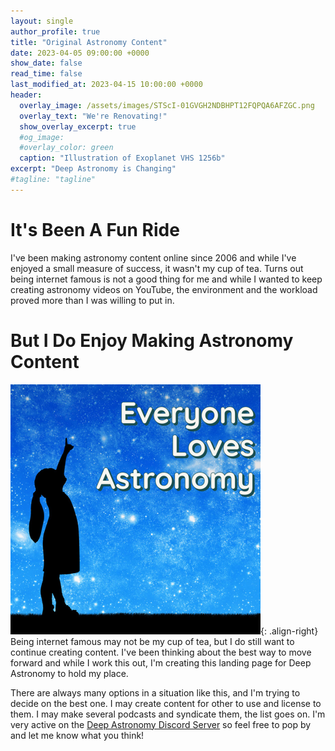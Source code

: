 ```yaml
---
layout: single
author_profile: true
title: "Original Astronomy Content"
date: 2023-04-05 09:00:00 +0000
show_date: false
read_time: false
last_modified_at: 2023-04-15 10:00:00 +0000
header:
  overlay_image: /assets/images/STScI-01GVGH2NDBHPT12FQPQA6AFZGC.png
  overlay_text: "We're Renovating!"
  show_overlay_excerpt: true
  #og_image:
  #overlay_color: green
  caption: "Illustration of Exoplanet VHS 1256b"
excerpt: "Deep Astronomy is Changing"
#tagline: "tagline"
---
```


# It's Been A Fun Ride

I've been making astronomy content online since 2006 and while I've enjoyed a small measure of success, it wasn't my cup of tea.  Turns out being internet famous is not a good thing for me and while I wanted to keep creating astronomy videos on YouTube, the environment and the workload proved more than I was willing to put in.

# But I Do Enjoy Making Astronomy Content

![An image](/assets/images/everyone-loves-astronomy.png){: .align-right} Being internet famous may not be my cup of tea, but I do still want to continue creating content.  I've been thinking about the best way to move forward and while I work this out, I'm creating this landing page for Deep Astronomy to hold my place.

There are always many options in a situation like this, and I'm trying to decide on the best one.  I may create content for other to use and license to them.  I may make several podcasts and syndicate them, the list goes on.  I'm very active on the [Deep Astronomy Discord Server](https://discord.gg/Fn6jSVQ8dS) so feel free to pop by and let me know what you think!